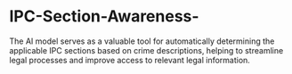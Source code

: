 # IPC-Section-Awareness-
The AI model serves as a valuable tool for automatically determining the applicable IPC sections based on crime descriptions, helping to streamline legal processes and improve access to relevant legal information.
